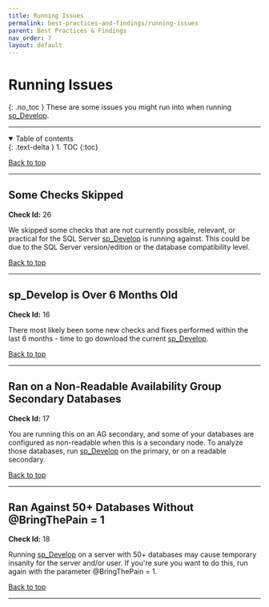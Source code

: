 ```yaml
---
title: Running Issues
permalink: best-practices-and-findings/running-issues
parent: Best Practices & Findings
nav_order: 7
layout: default
---
```


# Running Issues
{: .no_toc }
These are some issues you might run into when running [sp_Develop](https://raw.githubusercontent.com/kevinmartintech/sp_develop/master/sp_Develop.sql).

---

<details open markdown="block">
  <summary>
    Table of contents
  </summary>
  {: .text-delta }
1. TOC
{:toc}
</details>

[Back to top](#top)

---

<a name="26"/>

## Some Checks Skipped
**Check Id:** 26

We skipped some checks that are not currently possible, relevant, or practical for the SQL Server [sp_Develop](https://raw.githubusercontent.com/kevinmartintech/sp_develop/master/sp_Develop.sql) is running against. This could be due to the SQL Server version/edition or the database compatibility level.


[Back to top](#top)

---

<a name="16"/>

## sp_Develop is Over 6 Months Old
**Check Id:** 16

There most likely been some new checks and fixes performed within the last 6 months - time to go download the current [sp_Develop](https://raw.githubusercontent.com/kevinmartintech/sp_develop/master/sp_Develop.sql).


[Back to top](#top)

---

<a name="17"/>

## Ran on a Non-Readable Availability Group Secondary Databases
**Check Id:** 17

You are running this on an AG secondary, and some of your databases are configured as non-readable when this is a secondary node. To analyze those databases, run [sp_Develop](https://raw.githubusercontent.com/kevinmartintech/sp_develop/master/sp_Develop.sql) on the primary, or on a readable secondary.


[Back to top](#top)

---
 
<a name="18"/>

## Ran Against 50+ Databases Without @BringThePain = 1
**Check Id:** 18

Running [sp_Develop](https://raw.githubusercontent.com/kevinmartintech/sp_develop/master/sp_Develop.sql) on a server with 50+ databases may cause temporary insanity for the server and/or user. If you're sure you want to do this, run again with the parameter @BringThePain = 1.

[Back to top](#top)

---
<br>
<br>
<br>
<br>
<br>
<br>
<br>
<br>
<br>
<br>
<br>
<br>
<br>
<br>
<br>
<br>
<br>
<br>
<br>
<br>
<br>
<br>
<br>
<br>
<br>
<br>
<br>
<br>
<br>
<br>
<br>
<br>
<br>
<br>
<br>
<br>
<br>